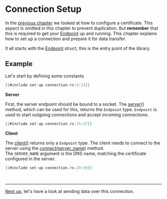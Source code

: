 # Connection Setup

In the [previous chapter](certificate.md) we looked at how to configure a certificate.
This aspect is omitted in this chapter to prevent duplication. 
But **remember** that this is required to get your [Endpoint][Endpoint] up and running. 
This chapter explains how to set up a connection and prepare it for data transfer. 

It all starts with the [Endpoint][Endpoint] struct, this is the entry point of the library. 

## Example

Let's start by defining some constants. 

```rust
{{#include set-up-connection.rs:5:13}}
```

**Server**

First, the server endpoint should be bound to a socket. 
The [server()][server] method, which can be used for this, returns the `Endpoint` type.
`Endpoint` is used to start outgoing connections and accept incoming connections.

```rust
{{#include set-up-connection.rs:15:27}}
```

**Client**

The [client()][client] returns only a `Endpoint` type.
The client needs to connect to the server using the [connect(server_name)][connect] method.  
The `SERVER_NAME` argument is the DNS name, matching the certificate configured in the server.

```rust
{{#include set-up-connection.rs:29:39}}
```
<br><hr>

[Next up](data-transfer.md), let's have a look at sending data over this connection.  


[Endpoint]: https://docs.rs/quinn/latest/quinn/struct.Endpoint.html
[server]: https://docs.rs/quinn/latest/quinn/struct.Endpoint.html#method.server
[client]: https://docs.rs/quinn/latest/quinn/struct.Endpoint.html#method.client
[connect]: https://docs.rs/quinn/latest/quinn/struct.Endpoint.html#method.connect
